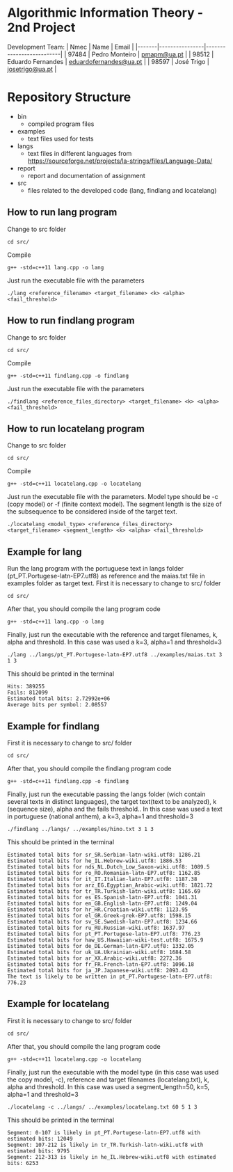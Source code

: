 # Algorithmic Information Theory - 2nd Project

Development Team:
| Nmec  | Name            | Email                    |
|-------|----------------|--------------------------|
| 97484 | Pedro Monteiro | pmapm@ua.pt              |
| 98512 | Eduardo Fernandes | eduardofernandes@ua.pt |
| 98597 | José Trigo        | josetrigo@ua.pt          |

# Repository Structure
- bin
    - compiled program files
- examples
    - text files used for tests
- langs
    - text files in different languages from https://sourceforge.net/projects/la-strings/files/Language-Data/
- report
    - report and documentation of assignment
- src
    - files related to the developed code (lang, findlang and locatelang)
## How to run lang program
Change to src folder
```
cd src/
```

Compile
```
g++ -std=c++11 lang.cpp -o lang
```

Just run the executable file with the parameters
```
./lang <reference_filename> <target_filename> <k> <alpha> <fail_threshold>
```

## How to run findlang program
Change to src folder
```
cd src/
```

Compile
```
g++ -std=c++11 findlang.cpp -o findlang
```

Just run the executable file with the parameters
```
./findlang <reference_files_directory> <target_filename> <k> <alpha> <fail_threshold>
```

## How to run locatelang program
Change to src folder
```
cd src/
```

Compile
```
g++ -std=c++11 locatelang.cpp -o locatelang
```

Just run the executable file with the parameters. Model type should be -c (copy model) or -f (finite context model). The segment length is the size of the subsequence to be considered inside of the target text.
```
./locatelang <model_type> <reference_files_directory> <target_filename> <segment_length> <k> <alpha> <fail_threshold>
```

## Example for lang
Run the lang program with the portuguese text in langs folder (pt_PT.Portugese-latn-EP7.utf8) as reference and  the maias.txt file in examples folder as target text. First it is necessary to change to src/ folder
```
cd src/
```

After that, you should compile the lang program code
```
g++ -std=c++11 lang.cpp -o lang
```

Finally, just run the executable with the reference and target filenames, k, alpha and threshold. In this case was used a k=3, alpha=1 and threshold=3
```
./lang ../langs/pt_PT.Portugese-latn-EP7.utf8 ../examples/maias.txt 3 1 3
```

This should be printed in the terminal
```
Hits: 389255
Fails: 812099
Estimated total bits: 2.72992e+06
Average bits per symbol: 2.08557
```

## Example for findlang
First it is necessary to change to src/ folder
```
cd src/
```

After that, you should compile the findlang program code
```
g++ -std=c++11 findlang.cpp -o findlang
```

Finally, just run the executable passing the langs folder (wich contain several texts in distinct languages), the target text(text to be analyzed), k (sequence size), alpha and the fails threshold.. In this case was used a text in portuguese (national anthem), a k=3, alpha=1 and threshold=3
```
./findlang ../langs/ ../examples/hino.txt 3 1 3
```

This should be printed in the terminal
```
Estimated total bits for sr_SR.Serbian-latn-wiki.utf8: 1286.21
Estimated total bits for he_IL.Hebrew-wiki.utf8: 1886.53
Estimated total bits for nds_NL.Dutch_Low_Saxon-wiki.utf8: 1089.5
Estimated total bits for ro_RO.Romanian-latn-EP7.utf8: 1162.85
Estimated total bits for it_IT.Italian-latn-EP7.utf8: 1187.38
Estimated total bits for arz_EG.Egyptian_Arabic-wiki.utf8: 1821.72
Estimated total bits for tr_TR.Turkish-latn-wiki.utf8: 1165.69
Estimated total bits for es_ES.Spanish-latn-EP7.utf8: 1041.31
Estimated total bits for en_GB.English-latn-EP7.utf8: 1249.04
Estimated total bits for hr_HR.Croatian-wiki.utf8: 1123.95
Estimated total bits for el_GR.Greek-grek-EP7.utf8: 1598.15
Estimated total bits for sv_SE.Swedish-latn-EP7.utf8: 1234.66
Estimated total bits for ru_RU.Russian-wiki.utf8: 1637.97
Estimated total bits for pt_PT.Portugese-latn-EP7.utf8: 776.23
Estimated total bits for haw_US.Hawaiian-wiki-test.utf8: 1675.9
Estimated total bits for de_DE.German-latn-EP7.utf8: 1332.05
Estimated total bits for uk_UA.Ukrainian-wiki.utf8: 1684.58
Estimated total bits for ar_XX.Arabic-wiki.utf8: 2272.36
Estimated total bits for fr_FR.French-latn-EP7.utf8: 1096.18
Estimated total bits for ja_JP.Japanese-wiki.utf8: 2093.43
The text is likely to be written in pt_PT.Portugese-latn-EP7.utf8: 776.23
```

## Example for locatelang
First it is necessary to change to src/ folder
```
cd src/
```

After that, you should compile the lang program code
```
g++ -std=c++11 locatelang.cpp -o locatelang
```

Finally, just run the executable with the model type (in this case was used the copy model, -c), reference and target filenames (locatelang.txt), k, alpha and threshold. In this case was used a segment_length=50, k=5, alpha=1 and threshold=3
```
./locatelang -c ../langs/ ../examples/locatelang.txt 60 5 1 3
```

This should be printed in the terminal
```
Segment: 0-107 is likely in pt_PT.Portugese-latn-EP7.utf8 with estimated bits: 12049
Segment: 107-212 is likely in tr_TR.Turkish-latn-wiki.utf8 with estimated bits: 9795
Segment: 212-313 is likely in he_IL.Hebrew-wiki.utf8 with estimated bits: 6253
```